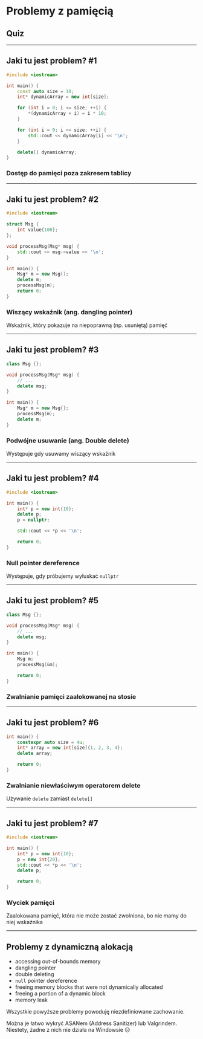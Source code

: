 <!-- .slide: data-background="#111111" -->

# Problemy z pamięcią

## Quiz

___

## Jaki tu jest problem? #1

```cpp
#include <iostream>

int main() {
    const auto size = 10;
    int* dynamicArray = new int[size];

    for (int i = 0; i <= size; ++i) {
        *(dynamicArray + i) = i * 10;
    }

    for (int i = 0; i <= size; ++i) {
        std::cout << dynamicArray[i] << '\n';
    }

    delete[] dynamicArray;
}
```
<!-- .element: class="fragment fade-in" -->

### Dostęp do pamięci poza zakresem tablicy
<!-- .element: class="fragment fade-in" -->

___

## Jaki tu jest problem? #2

```cpp
#include <iostream>

struct Msg {
    int value{100};
};

void processMsg(Msg* msg) {
    std::cout << msg->value << '\n';
}

int main() {
    Msg* m = new Msg();
    delete m;
    processMsg(m);
    return 0;
}
```

### Wiszący wskaźnik (ang. dangling pointer)
<!-- .element: class="fragment fade-in" -->

Wskaźnik, który pokazuje na niepoprawną (np. usuniętą) pamięć
<!-- .element: class="fragment fade-in" -->

___

## Jaki tu jest problem? #3

```cpp
class Msg {};

void processMsg(Msg* msg) {
    // ...
    delete msg;
}

int main() {
    Msg* m = new Msg{};
    processMsg(m);
    delete m;
}
```

### Podwójne usuwanie (ang. Double delete)
<!-- .element: class="fragment fade-in" -->

Występuje gdy usuwamy wiszący wskaźnik
<!-- .element: class="fragment fade-in" -->

___

## Jaki tu jest problem? #4

```cpp
#include <iostream>

int main() {
    int* p = new int{10};
    delete p;
    p = nullptr;

    std::cout << *p << '\n';

    return 0;
}
```

### Null pointer dereference
<!-- .element: class="fragment fade-in" -->

Występuje, gdy próbujemy wyłuskać `nullptr`
<!-- .element: class="fragment fade-in" -->

___

## Jaki tu jest problem? #5

```cpp
class Msg {};

void processMsg(Msg* msg) {
    // ...
    delete msg;
}

int main() {
    Msg m;
    processMsg(&m);

    return 0;
}
```

### Zwalnianie pamięci zaalokowanej na stosie
<!-- .element: class="fragment fade-in" -->

___

## Jaki tu jest problem? #6

```cpp
int main() {
    constexpr auto size = 4u;
    int* array = new int[size]{1, 2, 3, 4};
    delete array;

    return 0;
}
```

### Zwalnianie niewłaściwym operatorem delete
<!-- .element: class="fragment fade-in" -->

Używanie `delete` zamiast `delete[]`
<!-- .element: class="fragment fade-in" -->

___

## Jaki tu jest problem? #7

```cpp
#include <iostream>

int main() {
    int* p = new int{10};
    p = new int{20};
    std::cout << *p << '\n';
    delete p;

    return 0;
}
```

### Wyciek pamięci
<!-- .element: class="fragment fade-in" -->

Zaalokowana pamięć, która nie może zostać zwolniona, bo nie mamy do niej wskaźnika
<!-- .element: class="fragment fade-in" -->

___

## Problemy z dynamiczną alokacją

* <!-- .element: class="fragment fade-in" --> accessing out-of-bounds memory
* <!-- .element: class="fragment fade-in" --> dangling pointer
* <!-- .element: class="fragment fade-in" --> double deleting
* <!-- .element: class="fragment fade-in" --> <code>null</code> pointer dereference
* <!-- .element: class="fragment fade-in" --> freeing memory blocks that were not dynamically allocated
* <!-- .element: class="fragment fade-in" --> freeing a portion of a dynamic block
* <!-- .element: class="fragment fade-in" --> memory leak

Wszystkie powyższe problemy powoduję niezdefiniowane zachowanie.
<!-- .element: class="fragment fade-in" -->

Można je łatwo wykryć ASANem (Address Sanitizer) lub Valgrindem.
Niestety, żadne z nich nie działa na Windowsie 😕
<!-- .element: class="fragment fade-in" -->
